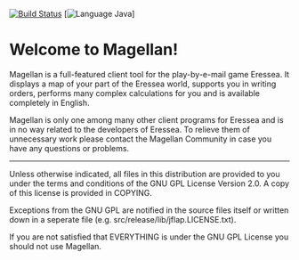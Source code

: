 [![Build Status](https://travis-ci.org/magellan2/magellan2.svg?branch=master)](https://travis-ci.org/magellan2/magellan2)
[![Language Java](https://img.shields.io/badge/language-java-success)]

# Welcome to Magellan!

Magellan is a full-featured client tool for the play-by-e-mail
game Eressea. It displays a map of your part of the Eressea
world, supports you in writing orders, performs many complex
calculations for you and is available completely in English.

Magellan is only one among many other client programs for 
Eressea and is in no way related to the developers of Eressea.
To relieve them of unnecessary work please contact the Magellan
Community in case you have any questions or problems.

---

Unless otherwise indicated, all files in this distribution are
provided to you under the terms and conditions of the GNU GPL
License Version 2.0. A copy of this license is provided in
COPYING.

Exceptions from the GNU GPL  are notified in the source files
itself or written down in a seperate file (e.g. 
src/release/lib/jflap.LICENSE.txt).

If you are not satisfied that EVERYTHING is under the GNU GPL 
License you should not use Magellan.

